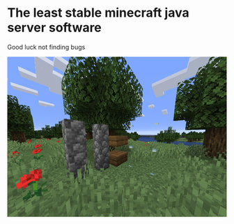 # The least stable minecraft java server software

Good luck not finding bugs

![alt text](image.png)
